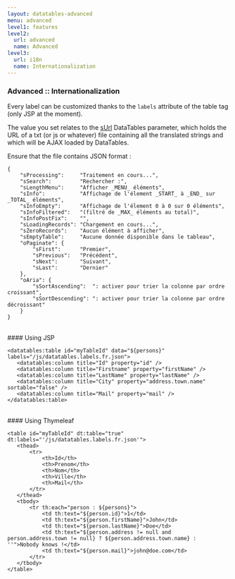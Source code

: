 ```yaml
---
layout: datatables-advanced
menu: advanced
level1: features
level2:
  url: advanced
  name: Advanced
level3:
  url: i18n
  name: Internationalization
---
```


### Advanced :: Internationalization

Every label can be customized thanks to the `labels` attribute of the table tag (only JSP at the moment).

The value you set relates to the [sUrl](http://datatables.net/plug-ins/i18n) DataTables parameter, which holds the URL of a txt (or js or whatever) file containing all the translated strings and which will be AJAX loaded by DataTables.

Ensure that the file contains JSON format :

	{
		"sProcessing":     "Traitement en cours...",
		"sSearch":         "Rechercher :",
		"sLengthMenu":     "Afficher _MENU_ éléments",
		"sInfo":           "Affichage de l'élement _START_ à _END_ sur _TOTAL_ éléments",
		"sInfoEmpty":      "Affichage de l'élement 0 à 0 sur 0 éléments",
		"sInfoFiltered":   "(filtré de _MAX_ éléments au total)",
		"sInfoPostFix":    "",
		"sLoadingRecords": "Chargement en cours...",
		"sZeroRecords":    "Aucun élément à afficher",
		"sEmptyTable":     "Aucune donnée disponible dans le tableau",
		"oPaginate": {
		    "sFirst":      "Premier",
		    "sPrevious":   "Précédent",
		    "sNext":       "Suivant",
		    "sLast":       "Dernier"
		},
		"oAria": {
		    "sSortAscending":  ": activer pour trier la colonne par ordre croissant",
		    "sSortDescending": ": activer pour trier la colonne par ordre décroissant"
		}
	}
 
<br />
#### Using JSP

	<datatables:table id="myTableId" data="${persons}" labels="/js/datatables.labels.fr.json">
	   <datatables:column title="Id" property="id" />
	   <datatables:column title="Firstname" property="firstName" />
	   <datatables:column title="LastName" property="lastName" />
	   <datatables:column title="City" property="address.town.name" sortable="false" />
	   <datatables:column title="Mail" property="mail" />
	</datatables:table>

<br />
#### Using Thymeleaf

    <table id="myTableId" dt:table="true" dt:labels="'/js/datatables.labels.fr.json'">
       <thead>
           <tr>
               <th>Id</th>
               <th>Prenom</th>
               <th>Nom</th>
               <th>Ville</th>
               <th>Mail</th>
           </tr>
       </thead>
       <tbody>
           <tr th:each="person : ${persons}">
               <td th:text="${person.id}">1</td>
               <td th:text="${person.firstName}">John</td>
               <td th:text="${person.lastName}">Doe</td>
               <td th:text="${person.address != null and person.address.town != null} ? ${person.address.town.name} : ''">Nobody knows !</td>
               <td th:text="${person.mail}">john@doe.com</td>
           </tr>
       </tbody>
    </table>
